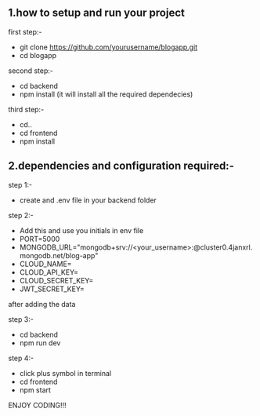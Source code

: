 ## 1.how to setup and run your project

first step:-
- git clone https://github.com/yourusername/blogapp.git
- cd blogapp


second step:-
- cd backend
- npm install (it will install all the required dependecies)


third step:-
- cd..
- cd frontend
- npm install



## 2.dependencies and configuration required:-


step 1:-
- create and .env file in your backend folder

step 2:-
- Add this and use you initials in env file
- PORT=5000
- MONGODB_URL="mongodb+srv://<your_username>:<password>@cluster0.4janxrl.mongodb.net/blog-app"
- CLOUD_NAME=
- CLOUD_API_KEY=
- CLOUD_SECRET_KEY=
- JWT_SECRET_KEY=

after adding the data

step 3:-
- cd backend
- npm run dev

step 4:-
- click plus symbol in terminal
- cd frontend
- npm start

ENJOY CODING!!!
